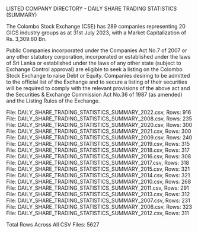 LISTED COMPANY DIRECTORY - DAILY SHARE TRADING STATISTICS (SUMMARY)

The Colombo Stock Exchange (CSE) has 289 companies representing 20 GICS industry groups as at 31st July 2023, with a Market Capitalization of Rs. 3,309.60 Bn.

Public Companies incorporated under the Companies Act No.7 of 2007 or any other statutory corporation, incorporated or established under the laws of Sri Lanka or established under the laws of any other state (subject to Exchange Control approval) are eligible to seek a listing on the Colombo Stock Exchange to raise Debt or Equity. Companies desiring to be admitted to the official list of the Exchange and to secure a listing of their securities will be required to comply with the relevant provisions of the above act and the Securities & Exchange Commission Act No.36 of 1987 (as amended) and the Listing Rules of the Exchange.

File: DAILY_SHARE_TRADING_STATISTICS_SUMMARY_2022.csv, Rows: 916
File: DAILY_SHARE_TRADING_STATISTICS_SUMMARY_2008.csv, Rows: 235
File: DAILY_SHARE_TRADING_STATISTICS_SUMMARY_2020.csv, Rows: 300
File: DAILY_SHARE_TRADING_STATISTICS_SUMMARY_2021.csv, Rows: 300
File: DAILY_SHARE_TRADING_STATISTICS_SUMMARY_2009.csv, Rows: 240
File: DAILY_SHARE_TRADING_STATISTICS_SUMMARY_2019.csv, Rows: 315
File: DAILY_SHARE_TRADING_STATISTICS_SUMMARY_2018.csv, Rows: 317
File: DAILY_SHARE_TRADING_STATISTICS_SUMMARY_2016.csv, Rows: 308
File: DAILY_SHARE_TRADING_STATISTICS_SUMMARY_2017.csv, Rows: 318
File: DAILY_SHARE_TRADING_STATISTICS_SUMMARY_2015.csv, Rows: 321
File: DAILY_SHARE_TRADING_STATISTICS_SUMMARY_2014.csv, Rows: 321
File: DAILY_SHARE_TRADING_STATISTICS_SUMMARY_2010.csv, Rows: 268
File: DAILY_SHARE_TRADING_STATISTICS_SUMMARY_2011.csv, Rows: 291
File: DAILY_SHARE_TRADING_STATISTICS_SUMMARY_2013.csv, Rows: 312
File: DAILY_SHARE_TRADING_STATISTICS_SUMMARY_2007.csv, Rows: 231
File: DAILY_SHARE_TRADING_STATISTICS_SUMMARY_2006.csv, Rows: 323
File: DAILY_SHARE_TRADING_STATISTICS_SUMMARY_2012.csv, Rows: 311

Total Rows Across All CSV Files: 5627